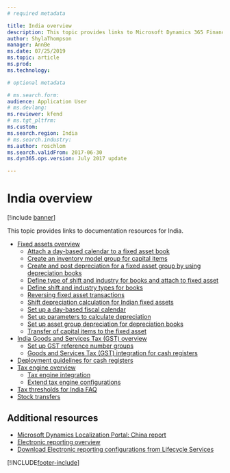```yaml
---
# required metadata

title: India overview
description: This topic provides links to Microsoft Dynamics 365 Finance documentation resources for India. 
author: ShylaThompson
manager: AnnBe
ms.date: 07/25/2019
ms.topic: article
ms.prod: 
ms.technology: 

# optional metadata

# ms.search.form: 
audience: Application User
# ms.devlang: 
ms.reviewer: kfend
# ms.tgt_pltfrm: 
ms.custom: 
ms.search.region: India
# ms.search.industry: 
ms.author: roschlom
ms.search.validFrom: 2017-06-30
ms.dyn365.ops.version: July 2017 update

---
```


# India overview

[!include [banner](../includes/banner.md)]

This topic provides links to documentation resources for India. 

- [Fixed assets overview](apac-ind-fixed-assets.md)
  - [Attach a day-based calendar to a fixed asset book](tasks/apac-ind-attach-day-based-calendar.md)
  - [Create an inventory model group for capital items](tasks/apac-ind-create-inventory-model-group.md)
  - [Create and post depreciation for a fixed asset group by using depreciation books](apac-ind-calculate-post-depreciation.md)
  - [Define type of shift and industry for books and attach to fixed asset](tasks/apac-ind-books-shift-industry-types.md)
  - [Define shift and industry types for books](tasks/apac-ind-shift-depreciation-rates.md)
  - [Reversing fixed asset transactions](apac-ind-reverse-fixed-assets-transactions.md)
  - [Shift depreciation calculation for Indian fixed assets](apac-ind-calculation-shift-depreciation.md)
  - [Set up a day-based fiscal calendar](tasks/apac-ind-day-based-calendar.md)
  - [Set up parameters to calculate depreciation](tasks/apac-ind-set-up-depreciation.md)
  - [Set up asset group depreciation for depreciation books](tasks/apac-ind-set-up-asset-group-dep.md)
  - [Transfer of capital items to the fixed asset](tasks/apac-ind-transfer-capital-items.md)
- [India Goods and Services Tax (GST) overview](apac-ind-gst.md)
  - [Set up GST reference number groups](apac-ind-gst-reference-groups.md)
  - [Goods and Services Tax (GST) integration for cash registers](../../retail/localizations/apac-ind-cash-registers.md)
- [Deployment guidelines for cash registers](../../retail/localizations/apac-ind-loc-deployment-guidelines.md)
- [Tax engine overview](../general-ledger/tax-engine.md)
  - [Tax engine integration](../general-ledger/tax-engine-integration.md)
  - [Extend tax engine configurations](../general-ledger/extend-tax-engine-configurations.md)
- [Tax thresholds for India FAQ](apac-ind-tax-thresholds.md)
- [Stock transfers](apac-ind-stock-transfer.md)

## Additional resources
- [Microsoft Dynamics Localization Portal: China report](https://mbs.microsoft.com/files/customer/AX/Support/supportnews/India.html)
- [Electronic reporting overview](../../dev-itpro/analytics/general-electronic-reporting.md)
- [Download Electronic reporting configurations from Lifecycle Services](../../dev-itpro/analytics/download-electronic-reporting-configuration-lcs.md)


[!INCLUDE[footer-include](../../includes/footer-banner.md)]